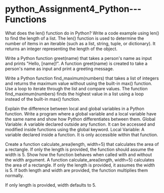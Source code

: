 # python_Assignment4_Python---Functions

What does the len() function do in Python? Write a code example using len() to find the length of a list.
The len() function is used to determine the number of items in an iterable (such as a list, string, tuple, or dictionary). It returns an integer representing the length of the object.

Write a Python function greet(name) that takes a person's name as input and prints "Hello, [name]!".
A function greet(name) is created to take a person's name as input and print a greeting message.

Write a Python function find_maximum(numbers) that takes a list of integers and returns the maximum value without using the built-in max() function. Use a loop to iterate through the list and compare values.
The function find_maximum(numbers) finds the highest value in a list using a loop instead of the built-in max() function.

Explain the difference between local and global variables in a Python function. Write a program where a global variable and a local variable have the same name and show how Python differentiates between them.
Global Variable: A variable declared outside any function. It can be accessed and modified inside functions using the global keyword.
Local Variable: A variable declared inside a function. It is only accessible within that function.

Create a function calculate_area(length, width=5) that calculates the area of a rectangle. If only the length is provided, the function should assume the width is 5. Show how the function behaves when called with and without the width argument.
A function calculate_area(length, width=5) calculates the area of a rectangle. If only the length is provided, it assumes the width is 5.
If both length and width are provided, the function multiplies them normally.

If only length is provided, width defaults to 5.


